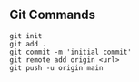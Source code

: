 ## Git Commands

```
git init
git add .
git commit -m 'initial commit'
git remote add origin <url>
git push -u origin main
```